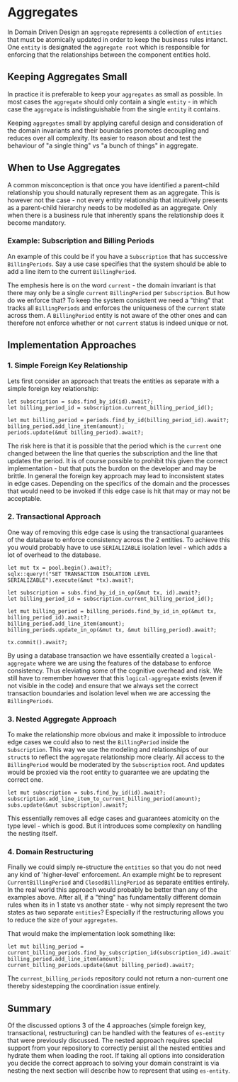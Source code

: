 # Aggregates

In Domain Driven Design an `aggregate` represents a collection of `entities` that must be atomically updated in order to keep the business rules intanct.
One `entity` is designated the `aggregate root` which is responsible for enforcing that the relationships between the component entities hold.

## Keeping Aggregates Small

In practice it is preferable to keep your `aggregates` as small as possible.
In most cases the `aggregate` should only contain a single `entity` - in which case the `aggregate` is indistinguishable from the single `entity` it contains.

Keeping `aggregates` small by applying careful design and consideration of the domain invariants and their boundaries promotes decoupling and reduces over all complexity.
Its easier to reason about and test the behaviour of "a single thing" vs "a bunch of things" in aggregate.

## When to Use Aggregates

A common misconception is that once you have identified a parent-child relationship you should naturally represent them as an aggregate.
This is however not the case - not every entity relationship that intuitively presents as a parent-child hierarchy needs to be modelled as an aggregate.
Only when there is a business rule that inherently spans the relationship does it become mandatory.

### Example: Subscription and Billing Periods

An example of this could be if you have a `Subscription` that has successive `BillingPeriods`.
Say a use case specifies that the system should be able to add a line item to the current `BillingPeriod`.

The emphesis here is on the word `current` - the domain invariant is that there may only be a single `current` `BillingPeriod` per `Subscription`.
But how do we enforce that?
To keep the system consistent we need a "thing" that tracks all `BillingPeriods` and enforces the uniqueness of the `current` state across them.
A `BillingPeriod` entity is not aware of the other ones and can therefore not enforce whether or not `current` status is indeed unique or not.

## Implementation Approaches

### 1. Simple Foreign Key Relationship

Lets first consider an approach that treats the entities as separate with a simple foreign key relationship:
```rust,ignore
let subscription = subs.find_by_id(id).await?;
let billing_period_id = subscription.current_billing_period_id();

let mut billing_period = periods.find_by_id(billing_period_id).await?;
billing_period.add_line_item(amount);
periods.update(&mut billing_period).await?;
```

The risk here is that it is possible that the period which is the `current` one changed between the line that queries the subscription and the line that updates the period.
It is of course possible to prohibit this given the correct implementation - but that puts the burdon on the developer and may be brittle.
In general the foreign key approach may lead to inconsistent states in edge cases.
Depending on the specifics of the domain and the processes that would need to be invoked if this edge case is hit that may or may not be acceptable.

### 2. Transactional Approach

One way of removing this edge case is using the transactional guarantees of the database to enforce consistency across the 2 entities.
To achieve this you would probably have to use `SERIALIZABLE` isolation level - which adds a lot of overhead to the database.

```rust,ignore
let mut tx = pool.begin().await?;
sqlx::query!("SET TRANSACTION ISOLATION LEVEL SERIALIZABLE").execute(&mut *tx).await?;

let subscription = subs.find_by_id_in_op(&mut tx, id).await?;
let billing_period_id = subscription.current_billing_period_id();

let mut billing_period = billing_periods.find_by_id_in_op(&mut tx, billing_period_id).await?;
billing_period.add_line_item(amount);
billing_periods.update_in_op(&mut tx, &mut billing_period).await?;

tx.commit().await?;
```

By using a database transaction we have essentially created a `logical-aggregate` where we are using the features of the database to enforce consistency.
Thus eleviating some of the cognitive overhead and risk.
We still have to remember however that this `logical-aggregate` exists (even if not visible in the code) and ensure that we always set the correct transaction boundaries and isolation level when we are accessing the `BillingPeriods`.

### 3. Nested Aggregate Approach

To make the relationship more obvious and make it impossible to introduce edge cases we could also to nest the `BillingPeriod` inside the `Subscription`.
This way we use the modeling and relationships of our `struct`s to reflect the `aggregate` relationship more clearly.
All access to the `BillingPeriod` would be moderated by the `Subscription` root.
And updates would be proxied via the root entity to guarantee we are updating the correct one.
```rust,ignore
let mut subscription = subs.find_by_id(id).await?;
subscription.add_line_item_to_current_billing_period(amount);
subs.update(&mut subscription).await?;
```

This essentially removes all edge cases and guarantees atomicity on the type level - which is good.
But it introduces some complexity on handling the nesting itself.

### 4. Domain Restructuring

Finally we could simply re-structure the `entities` so that you do not need any kind of 'higher-level' enforcement.
An example might be to represent `CurrentBillingPeriod` and `ClosedBillingPeriod` as separate entities entirely.
In the real world this approach would probably be better than any of the examples above.
After all, if a "thing" has fundamentally different domain rules when its in 1 state vs another state - why not simply represent the two states as two separate `entities`? Especially if the restructuring allows you to reduce the size of your `aggregates`.

That would make the implementation look something like:
```rust,ignore
let mut billing_period = current_billing_periods.find_by_subscription_id(subscription_id).await?;
billing_period.add_line_item(amount);
current_billing_periods.update(&mut billing_period).await?;
```
The `current_billing_periods` repository could not return a non-current one thereby sidestepping the coordination issue entirely.

## Summary

Of the discussed options 3 of the 4 approaches (simple foreign key, transactional, restructuring) can be handled with the features of `es-entity` that were previously discussed.
The nested approach requires special support from your repository to correctly persist all the nested entities and hydrate them when loading the root.
If taking all options into consideration you decide the correct approach to solving your domain constraint is via nesting the next section will describe how to represent that using `es-entity`.
